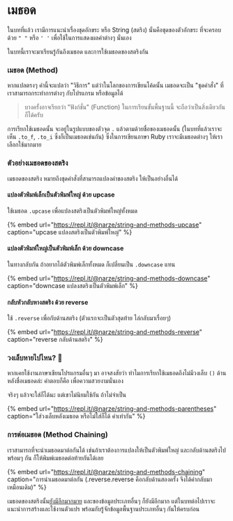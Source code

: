 # เมธอด

ในบทที่แล้ว เรามีการแนะนำเรื่องชุดอักขระ หรือ String \(สตริง\) นั่นคือชุดของตัวอักขระ ที่จะครอบด้วย `" "` หรือ `' '` เพื่อใช้ในการแสดงผลคำต่างๆ นั่นเอง

ในบทนี้เราจะมาเรียนรู้กันถึงเมธอด และการใช้เมธอดของสตริงกัน

### เมธอด \(Method\)

หากแปลตรงๆ คำนี้จะแปลว่า "วิธีการ" แต่ว่าในโลกของการเขียนโค้ดนั้น เมธอดจะเป็น "ชุดคำสั่ง" ที่เราสามารถกระทำการต่างๆ กับโปรแกรม หรือข้อมูลได้ 

> บางครั้งอาจเรียกว่า "ฟังก์ชั่น" \(Function\) ในการเรียนขั้นพื้นฐานนี้ จะถือว่าเป็นสิ่งเดียวกันก็ได้ครับ

การเรียกใช้เมธอดนั้น จะอยู่ในรูปแบบของตัวจุด `.` แล้วตามด้วยชื่อของเมธอดนั้น \(ในบทที่แล้วเราจะเห็น `.to_f`, `.to_i` ซึ่งก็เป็นเมธอดเช่นกัน\) ซึ่งในการเขียนภาษา Ruby เราจะมีเมธอดต่างๆ ให้เราเลือกใช้มากมาย

### ตัวอย่างเมธอดของสตริง

เมธอดของสตริง หมายถึงชุดคำสั่งที่สามารถแปลงค่าของสตริง ให้เป็นอย่างอื่นได้

#### แปลงตัวพิมพ์เล็กเป็นตัวพิมพ์ใหญ่ ด้วย upcase

ใช้เมธอด `.upcase` เพื่อแปลงสตริงเป็นตัวพิมพ์ใหญ่ทั้งหมด

{% embed url="https://repl.it/@narze/string-and-methods-upcase" caption="upcase แปลงสตริงเป็นตัวพิมพ์ใหญ่" %}

#### แปลงตัวพิมพ์ใหญ่เป็นตัวพิมพ์เล็ก ด้วย downcase

ในทางกลับกัน ถ้าอยากได้ตัวพิมพ์เล็กทั้งหมด ก็เปลี่ยนเป็น `.downcase` แทน

{% embed url="https://repl.it/@narze/string-and-methods-downcase" caption="downcase แปลงสตริงเป็นตัวพิมพ์เล็ก" %}

#### กลับหัวกลับหางสตริง ด้วย reverse

ใช้ `.reverse` เพื่อกับด้านสตริง \(ตัวแรกจะเป็นตัวสุดท้าย ไล่กลับมาเรื่อยๆ\)

{% embed url="https://repl.it/@narze/string-and-methods-reverse" caption="reverse กลับด้านสตริง" %}

### วงเล็บหายไปไหน? 🧐

หากเคยใช้งานภาษาเขียนโปรแกรมอื่นๆ มา อาจสงสัยว่า ทำไมการเรียกใช้เมธอดถึงไม่มีวงเล็บ `()` ด้านหลังชื่อเมธอดล่ะ คำตอบก็คือ เพื่อความสวยงามนั่นเอง

จริงๆ แล้วจะใส่ก็ได้นะ แต่เขาไม่นิยมใช้กัน ถ้าไม่จำเป็น

{% embed url="https://repl.it/@narze/string-and-methods-parentheses" caption="ใส่วงเล็บหลังเมธอด หรือไม่ใส่ก็ได้ ค่าเท่ากัน" %}

### การต่อเมธอด \(Method Chaining\)

เราสามารถที่จะนำเมธอดมาต่อกันได้ เช่นถ้าเราต้องการแปลงให้เป็นตัวพิมพ์ใหญ่ และกลับด้านสตริงไปพร้อมๆ กัน ก็ให้พิมพ์เมธอดต่อท้ายกันได้เลย

{% embed url="https://repl.it/@narze/string-and-methods-chaining" caption="การนำเมธอดมาต่อกัน \(.reverse.reverse คือกลับด้านสองครั้ง จึงได้ค่ากลับมาเหมือนเดิม\)" %}

เมธอดของสตริงนั้น[ยังมีอีกมากมาย](https://docs.ruby-lang.org/en/3.0.0/String.html) และของข้อมูลประเภทอื่นๆ ก็ยังมีอีกมาก แต่ในบทต่อไปเราจะแนะนำการสร้างและใช้งานตัวแปร พร้อมกับรู้จักข้อมูลพื้นฐานประเภทอื่นๆ กันให้ครบก่อน

